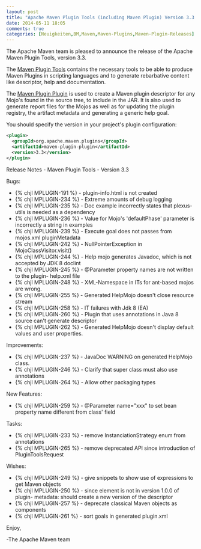 ```yaml
---
layout: post
title: "Apache Maven Plugin Tools (including Maven Plugin) Version 3.3 Released"
date: 2014-05-11 18:05
comments: true
categories: [Neuigkeiten,BM,Maven,Maven-Plugins,Maven-Plugin-Releases]
---
```

The Apache Maven team is pleased to announce the release of the Apache Maven
Plugin Tools, version 3.3.

The [Maven Plugin Tools](http://maven.apache.org/plugin-tools/) contains the
necessary tools to be able to produce Maven Plugins in scripting languages and
to generate rebarbative content like descriptor, help and documentation.

The [Maven Plugin
Plugin](http://maven.apache.org/plugin-tools/maven-plugin-plugin/) is used to
create a Maven plugin descriptor for any Mojo's found in the source tree, to
include in the JAR. It is also used to generate report files for the Mojos as
well as for updating the plugin registry, the artifact metadata and generating
a generic help goal.

You should specify the version in your project's plugin configuration:

``` xml
<plugin>
  <groupId>org.apache.maven.plugins</groupId>
  <artifactId>maven-plugin-plugin</artifactId>
  <version>3.3</version>
</plugin>
```

<!-- more -->

Release Notes - Maven Plugin Tools - Version 3.3

Bugs:

 * {% chjl MPLUGIN-191 %} - plugin-info.html is not created
 * {% chjl MPLUGIN-234 %} - Extreme amounts of debug logging
 * {% chjl MPLUGIN-235 %} - Doc example incorrectly states that plexus-utils is needed as a dependency
 * {% chjl MPLUGIN-236 %} - Value for Mojo's 'defaultPhase' parameter is incorrectly a string in examples
 * {% chjl MPLUGIN-239 %} - Execute goal does not passes from mojos.xml pluginMetadata
 * {% chjl MPLUGIN-242 %} - NullPointerException in MojoClassVisitor.visit()
 * {% chjl MPLUGIN-244 %} - Help mojo generates Javadoc, which is not accepted by JDK 8 doclint
 * {% chjl MPLUGIN-245 %} - @Parameter property names are not written to the plugin- help.xml file
 * {% chjl MPLUGIN-248 %} - XML-Namespace in ITs for ant-based mojos are wrong.
 * {% chjl MPLUGIN-255 %} - Generated HelpMojo doesn't close resource stream
 * {% chjl MPLUGIN-258 %} - IT failures with Jdk 8 (EA) 
 * {% chjl MPLUGIN-260 %} - Plugin that uses annotations in Java 8 source can't generate descriptor
 * {% chjl MPLUGIN-262 %} - Generated HelpMojo doesn't display default values and user properties.

Improvements:

 * {% chjl MPLUGIN-237 %} - JavaDoc WARNING on generated HelpMojo class.
 * {% chjl MPLUGIN-246 %} - Clarify that super class must also use annotations
 * {% chjl MPLUGIN-264 %} - Allow other packaging types

New Features:

 * {% chjl MPLUGIN-259 %} - @Parameter name="xxx" to set bean property name different from class' field

Tasks:

 * {% chjl MPLUGIN-233 %} - remove InstanciationStrategy enum from annotations
 * {% chjl MPLUGIN-265 %} - remove deprecated API since introduction of PluginToolsRequest

Wishes:

 * {% chjl MPLUGIN-249 %} - give snippets to show use of expressions to get Maven objects
 * {% chjl MPLUGIN-250 %} - since element is not in version 1.0.0 of plugin- metadata: should create a new version of the descriptor
 * {% chjl MPLUGIN-257 %} - deprecate classical Maven objects as components
 * {% chjl MPLUGIN-261 %} - sort goals in generated plugin.xml

Enjoy,

-The Apache Maven team
